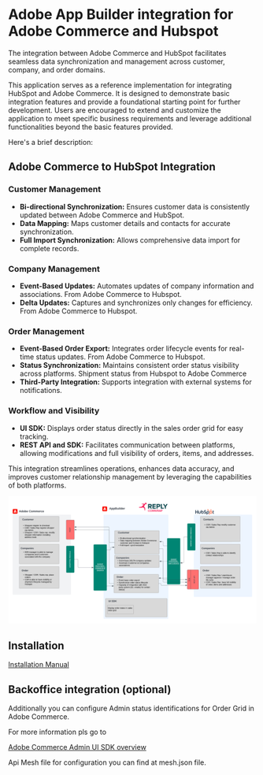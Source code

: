 # Adobe App Builder integration for Adobe Commerce and Hubspot

The integration between Adobe Commerce and HubSpot facilitates seamless data synchronization and management across customer, company, and order domains. 

This application serves as a reference implementation for integrating HubSpot and Adobe Commerce. It is designed to demonstrate basic integration features and provide a foundational starting point for further development. Users are encouraged to extend and customize the application to meet specific business requirements and leverage additional functionalities beyond the basic features provided.

Here's a brief description:

## Adobe Commerce to HubSpot Integration

### Customer Management
- **Bi-directional Synchronization:** Ensures customer data is consistently updated between Adobe Commerce and HubSpot.
- **Data Mapping:** Maps customer details and contacts for accurate synchronization.
- **Full Import Synchronization:** Allows comprehensive data import for complete records.

### Company Management
- **Event-Based Updates:** Automates updates of company information and associations. From Adobe Commerce to Hubspot.
- **Delta Updates:** Captures and synchronizes only changes for efficiency. From Adobe Commerce to Hubspot.

### Order Management
- **Event-Based Order Export:** Integrates order lifecycle events for real-time status updates. From Adobe Commerce to Hubspot.
- **Status Synchronization:** Maintains consistent order status visibility across platforms. Shipment status from Hubspot to Adobe Commerce
- **Third-Party Integration:** Supports integration with external systems for notifications.

### Workflow and Visibility
- **UI SDK:** Displays order status directly in the sales order grid for easy tracking.
- **REST API and SDK:** Facilitates communication between platforms, allowing modifications and full visibility of orders, items, and addresses.

This integration streamlines operations, enhances data accuracy, and improves customer relationship management by leveraging the capabilities of both platforms.

![alt text](docs/hubspot/hubspot-architecture.png)

## Installation

[Installation Manual](INSTALL.md)

## Backoffice integration (optional)

Additionally you can configure Admin status identifications for Order Grid in Adobe Commerce.

For more information pls go to 

[Adobe Commerce Admin UI SDK overview](https://developer.adobe.com/commerce/extensibility/admin-ui-sdk/)

Api Mesh file for configuration you can find at mesh.json file.

